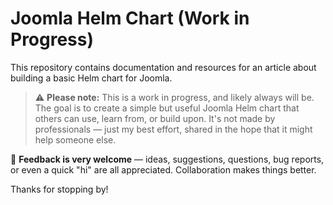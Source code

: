 # Joomla Helm Chart (Work in Progress)

This repository contains documentation and resources for an article about building a basic Helm chart for Joomla.

> ⚠️ **Please note:** This is a work in progress, and likely always will be. The goal is to create a simple but useful Joomla Helm chart that others can use, learn from, or build upon. It's not made by professionals — just my best effort, shared in the hope that it might help someone else.

💬 **Feedback is very welcome** — ideas, suggestions, questions, bug reports, or even a quick "hi" are all appreciated. Collaboration makes things better.

Thanks for stopping by!
